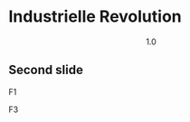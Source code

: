 # Industrielle Revolution
$$1.0$$



## Second slide
F1 <!-- .element: class="fragment" data-fragment-index="1" -->

F3 <!-- .element: class="fragment" data-fragment-index="3" -->

<!-- .element: class="fragment" data-fragment-index="2" -->
